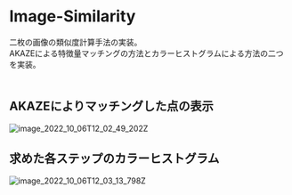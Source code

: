 # Image-Similarity

二枚の画像の類似度計算手法の実装。
<br>AKAZEによる特徴量マッチングの方法とカラーヒストグラムによる方法の二つを実装。
<br>　

## AKAZEによりマッチングした点の表示
![image_2022_10_06T12_02_49_202Z](https://user-images.githubusercontent.com/64144764/198049877-90331e31-74ed-43dc-914e-7976765e2a17.png)


## 求めた各ステップのカラーヒストグラム
![image_2022_10_06T12_03_13_798Z](https://user-images.githubusercontent.com/64144764/197040764-e4b993c0-5d97-4e31-b530-f126a5babd34.png)

